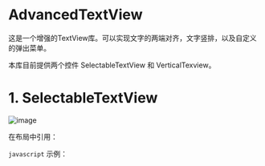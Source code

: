 # AdvancedTextView

这是一个增强的TextView库。可以实现文字的两端对齐，文字竖排，以及自定义的弹出菜单。

本库目前提供两个控件 SelectableTextView 和 VerticalTexview。

# 1. SelectableTextView

![image](https://github.com/devilist/AdvancedTextView/raw/master/images/selectabletextview.gif)

在布局中引用：

``` javascript ```
示例：
``` 

